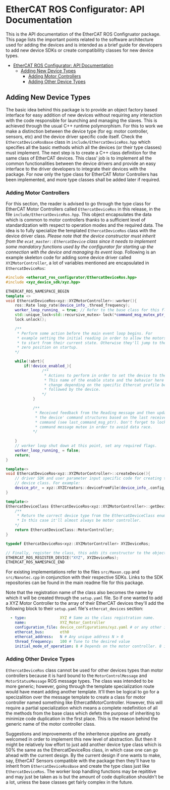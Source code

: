 # EtherCAT ROS Configurator: API Documentation

This is the API documentation of the EtherCAT ROS Configruator package. This page lists the important points related to the software architecture used for adding the devices and is intended as a brief guide for developers to add new device SDKs or create compatibility classes for new device types.

- [EtherCAT ROS Configurator: API Documentation](#ethercat-ros-configurator-api-documentation)
  - [Adding New Device Types](#adding-new-device-types)
    - [Adding Motor Controllers](#adding-motor-controllers)
    - [Adding Other Device Types](#adding-other-device-types)

## Adding New Device Types
The basic idea behind this package is to provide an object factory based interface for easy addition of new devices without requiring any interaction with the code responsible for launching and managing the slaves. This is achieved through the usual C++ runtime polymorphism. For this to work we make a distinction between the device type (for eg: motor controller, sensors, etc) and the device driver specific code itself. Check the `EthercatDeviceRosBase` class in `include/EthercatDeviceRos.hpp` which specifies all the basic methods which all the devices (or their type classes) must implement. The next step is to create a C++ class definition for the same class of EtherCAT devices. This class' job is to implement all the common functionalities between the device drivers and provide an easy interface to the driver developers to integrate their devices with the package. For now only the type class for EtherCAT Motor Controllers has been implemented, and more type classes shall be added later if required.

### Adding Motor Controllers
For this section, the reader is advised to go through the type class for EtherCAT Motor Controllers called `EthercatDeviceRos` in this release, in the file `include/EthercatDeviceRos.hpp`. This object encapsulates the data which is common to motor controllers thanks to a sufficient level of standardization with respect to operation modes and the required data. The idea is to fully specialize the templated `EthercatDeviceRos` class with the device driver class. *Please note that the device constructor must inherit from the `ecat_master::EthercatDevice` class since it needs to implement some mandatory functions used by the configurator for starting up the connection with the device and managing its event loop.* Following is an example skeleton code for adding some device driver called `XYZMotorController`, a lot of variables mentioned are encapsulated in `EthercatDeviceRos`:
```C++
#include <ethercat_ros_configurator/EthercatDeviceRos.hpp>
#include <xyz_device_sdk/xyz.hpp>

ETHERCAT_ROS_NAMESPACE_BEGIN
template <>
void EthercatDeviceRos<xyz::XYZMotorController>::worker(){
    ros::Rate loop_rate(device_info_.thread_frequency);
    worker_loop_running_ = true; // Refer to the base class for this flag.
    std::unique_lock<std::recursive_mutex> lock(*command_msg_mutex_ptr_);
    lock.unlock();

    /**
     * Perform some action before the main event loop begins. For
     * example setting the initial reading in order to allow the motors
     * to start from their current state. Otherwise they'll jump to the
     * zero position on startup.
    */

    while(!abrt){
        if(!device_enabled_){
                /**
                 * Actions to perform in order to set the device to the OperationEnabled state for example.
                 * This name of the enable state and the behavior here may
                 * change depending on the specific Ethercat profile being
                 * followed by the device.
                */
            }

            /**
             * Received feedback from the Reading message and then update 
             * the device' command structures based on the last received
             * command (see last_command_msg_ptr). Don't forget to lock the
             * command message mutex in order to avoid data race.
            */
     
    }
    // worker loop shut down at this point, set any required flags.
    worker_loop_running_ = false;
    return;
}

template<>
void EthercatDeviceRos<xyz::XYZMotorController>::createDevice(){
    // driver SDK and user parameter input specific code for creating the 
    // device class. For example:
    device_ptr_ = xyz::XYZCreators::deviceFromFile(device_info_.config_file_path, device_info_.name, device_info_.ethercat_address);
}

template<>
EthercatDeviceClass EthercatDeviceRos<xyz::XYZMotorController>::getDeviceClass(){
    /**
     * Return the correct device type from the EthercatDeviceClass enum
     * In this case it'll almost always be motor controller.
    */
    return EthercatDeviceClass::MotorController;
}

typedef EthercatDeviceRos<xyz::XYZMotorController> XYZDeviceRos;

// Finally, register the class, this adds its constructor to the object factory.
ETHERCAT_ROS_REGISTER_DEVICE("XYZ", XYZDeviceRos); 
ETHERCAT_ROS_NAMESPACE_END
```

For existing implementations refer to the files `src/Maxon.cpp` and `src/Nanotec.cpp` in conjunction with their respective SDKs. Links to the SDK repositories can be found in the main readme file for this package.

Note that the registration name of the class also becomes the name by which it will be created through the `setup.yaml` file. So if one wanted to add a XYZ Motor Controller to the array of their EtherCAT devices they'll add the following block to their `setup.yaml` file's `ethercat_devices` section:
```yaml
  - type:               XYZ # Same as the class registration name.
    name:               XYZ_Motor_Controller
    configuration_file: device_configurations/xyz.yaml # or any other input file type for parameters
    ethercat_bus:       eth0
    ethercat_address:   N # Any unique address N > 0
    thread_frequency:   100 # Tune to the desired value
    initial_mode_of_operation: 8 # Depends on the motor controller. 8 is Cyclic Sync Position mode for Maxon and Nanotec.
```

### Adding Other Device Types
`EthercatDeviceRos` class cannot be used for other devices types than motor controllers because it is hard bound to the `MotorControlMessage` and `MotorStatusMessage` ROS message types. The class was intended to be more generic; however, going through the template specialization route would have meant adding another template. It'll then be logical to go for a specizalition over the message template to create a class for motor controller named something like EthercatMotorController. However, this will require a partial specialization which means a complete redefinition of all the methods from the base class which defets the purpose of inheriting to minimize code duplication in the first place. This is the reason behind the generic name of the motor controller class. 

Suggestions and improvements of the inheritence pipeline are greatly welcomed in order to implement this new level of abstraction. But then it might be relatively low effort to just add another device type class which is 50% the same as the EthercatDeviceRos class, in which case one can go ahead with the current design. By the current design if one wants to make, say, EtherCAT Sensors compatible with the package then they'll have to inherit from `EthercatDeviceRosBase` and create the type class just like `EthercatDeviceRos`. The worker loop handling functions may be repititive and may just be taken as is but the amount of code duplication shouldn't be a lot, unless the base classes get fairly complex in the future.